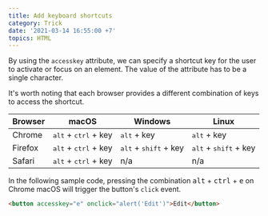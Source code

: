 ```yaml
---
title: Add keyboard shortcuts
category: Trick
date: '2021-03-14 16:55:00 +7'
topics: HTML
---
```


By using the `accesskey` attribute, we can specify a shortcut key for the user to activate or focus on an element. The value of the attribute has to be a single character.

It's worth noting that each browser provides a different combination of keys to access the shortcut.

| Browser | macOS                                  | Windows                                 | Linux                                   |
| ------- | -------------------------------------- | --------------------------------------- | --------------------------------------- |
| Chrome  | <kbd>alt</kbd> + <kbd>ctrl</kbd> + key | <kbd>alt</kbd> + key                    | <kbd>alt</kbd> + key                    |
| Firefox | <kbd>alt</kbd> + <kbd>ctrl</kbd> + key | <kbd>alt</kbd> + <kbd>shift</kbd> + key | <kbd>alt</kbd> + <kbd>shift</kbd> + key |
| Safari  | <kbd>alt</kbd> + <kbd>ctrl</kbd> + key | n/a                                     | n/a                                     |

In the following sample code, pressing the combination <kbd>alt</kbd> + <kbd>ctrl</kbd> + <kbd>e</kbd> on Chrome macOS will trigger the button's `click` event.

```html
<button accesskey="e" onclick="alert('Edit')">Edit</button>
```
